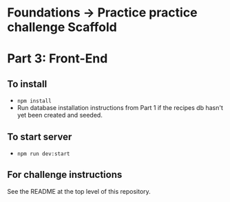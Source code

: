 # Foundations -> Practice practice challenge Scaffold
# Part 3: Front-End

## To install
- `npm install`
- Run database installation instructions from Part 1 if the recipes db hasn't yet been created and seeded.

## To start server
- `npm run dev:start`

## For challenge instructions
See the README at the top level of this repository.
